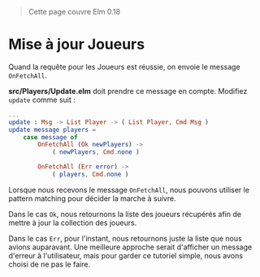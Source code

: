 > Cette page couvre Elm 0.18

# Mise à jour Joueurs

Quand la requête pour les Joueurs est réussie, on envoie le message `OnFetchAll`.

__src/Players/Update.elm__ doit prendre ce message en compte. Modifiez `update` comme suit :

```elm
...
update : Msg -> List Player -> ( List Player, Cmd Msg )
update message players =
    case message of
        OnFetchAll (Ok newPlayers) ->
            ( newPlayers, Cmd.none )

        OnFetchAll (Err error) ->
            ( players, Cmd.none )
```

Lorsque nous recevons le message `OnFetchAll`, nous pouvons utiliser le pattern matching pour décider la marche à suivre.

Dans le cas `Ok`, nous retournons la liste des joueurs récupérés afin de mettre à jour la collection des joueurs.

Dans le cas `Err`, pour l'instant, nous retournons juste la liste que nous avions auparavant. Une meilleure approche serait d'afficher un message d'erreur à l'utilisateur, mais pour garder ce tutoriel simple, nous avons choisi de ne pas le faire.
